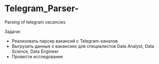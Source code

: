 # Telegram_Parser-
Parsing of telegram vacancies

Задачи: 
- Реализовать парсер вакансий с Telegram-каналов
- Выгрузить данные о вакансиях для специалистов Data Analyst, Data Science, Data Engineer 
- Провести исследование 

